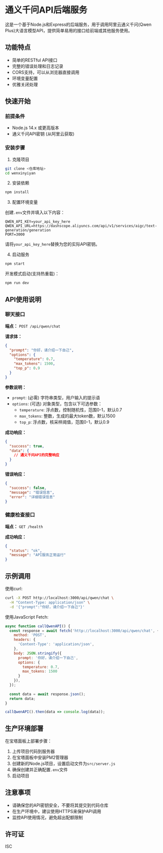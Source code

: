 # 通义千问API后端服务

这是一个基于Node.js和Express的后端服务，用于调用阿里云通义千问(Qwen Plus)大语言模型API，提供简单易用的接口给前端或其他服务使用。

## 功能特点

- 简单的RESTful API接口
- 完整的错误处理和日志记录
- CORS支持，可以从浏览器直接调用
- 环境变量配置
- 优雅关闭处理

## 快速开始

### 前提条件

- Node.js 14.x 或更高版本
- 通义千问API密钥 (从阿里云获取)

### 安装步骤

1. 克隆项目

```bash
git clone <仓库地址>
cd wenxinyiyan
```

2. 安装依赖

```bash
npm install
```

3. 配置环境变量

创建`.env`文件并填入以下内容：

```
QWEN_API_KEY=your_api_key_here
QWEN_API_URL=https://dashscope.aliyuncs.com/api/v1/services/aigc/text-generation/generation
PORT=3000
```

请将`your_api_key_here`替换为您的实际API密钥。

4. 启动服务

```bash
npm start
```

开发模式启动(支持热重载)：

```bash
npm run dev
```

## API使用说明

### 聊天接口

**端点：** `POST /api/qwen/chat`

**请求体：**

```json
{
  "prompt": "你好，请介绍一下自己",
  "options": {
    "temperature": 0.7,
    "max_tokens": 1500,
    "top_p": 0.9
  }
}
```

**参数说明：**

- `prompt`: (必需) 字符串类型，用户输入的提示语
- `options`: (可选) 对象类型，包含以下可选参数：
  - `temperature`: 浮点数，控制随机性，范围0-1，默认0.7
  - `max_tokens`: 整数，生成的最大token数，默认1500
  - `top_p`: 浮点数，核采样阈值，范围0-1，默认0.9

**成功响应：**

```json
{
  "success": true,
  "data": {
    // 通义千问API的完整响应
  }
}
```

**错误响应：**

```json
{
  "success": false,
  "message": "错误信息",
  "error": "详细错误信息"
}
```

### 健康检查接口

**端点：** `GET /health`

**成功响应：**

```json
{
  "status": "ok",
  "message": "API服务正常运行"
}
```

## 示例调用

使用curl:

```bash
curl -X POST http://localhost:3000/api/qwen/chat \
  -H "Content-Type: application/json" \
  -d '{"prompt":"你好，请介绍一下自己"}'
```

使用JavaScript Fetch:

```javascript
async function callQwenAPI() {
  const response = await fetch('http://localhost:3000/api/qwen/chat', {
    method: 'POST',
    headers: {
      'Content-Type': 'application/json',
    },
    body: JSON.stringify({
      prompt: '你好，请介绍一下自己',
      options: {
        temperature: 0.7,
        max_tokens: 1500
      }
    }),
  });
  
  const data = await response.json();
  return data;
}

callQwenAPI().then(data => console.log(data));
```

## 生产环境部署

在宝塔面板上部署步骤：

1. 上传项目代码到服务器
2. 在宝塔面板中安装PM2管理器
3. 创建新的Node.js项目，设置启动文件为`src/server.js`
4. 确保创建并正确配置`.env`文件
5. 启动项目

## 注意事项

- 请确保您的API密钥安全，不要将其提交到代码仓库
- 在生产环境中，建议使用HTTPS来保护API调用
- 监控API使用情况，避免超出配额限制

## 许可证

ISC 